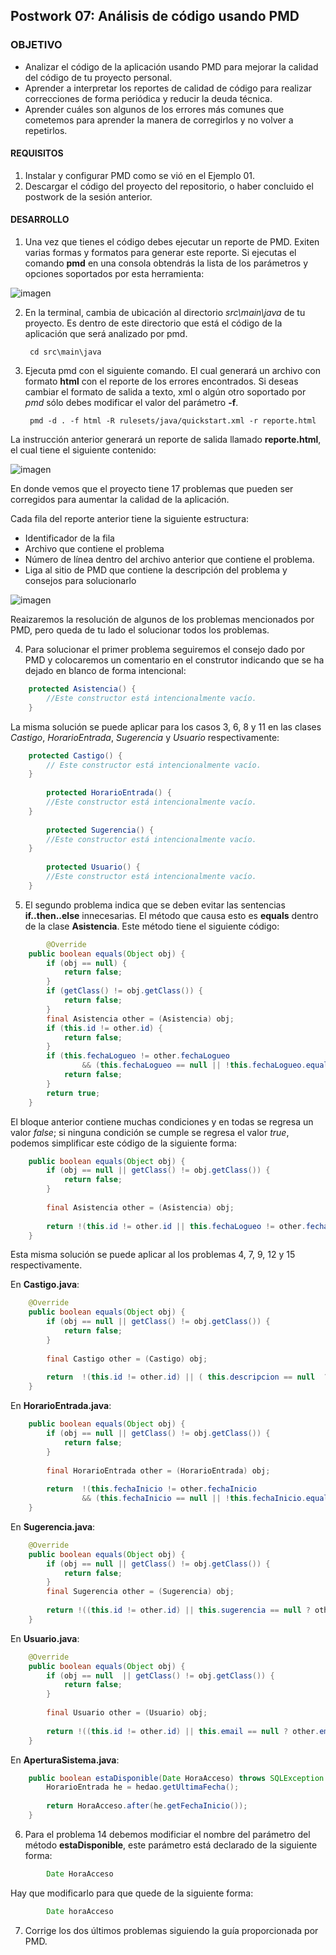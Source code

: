 ## Postwork 07: Análisis de código usando PMD

### OBJETIVO

- Analizar el código de la aplicación usando PMD para mejorar la calidad del código de tu proyecto personal.
- Aprender a interpretar los reportes de calidad de código para realizar correcciones de forma periódica y reducir la deuda técnica.
- Aprender cuáles son algunos de los errores más comunes que cometemos para aprender la manera de corregirlos y no volver a repetirlos.

#### REQUISITOS

1. Instalar y configurar PMD como se vió en el Ejemplo 01.
2. Descargar el código del proyecto del repositorio, o haber concluido el postwork de la sesión anterior.

#### DESARROLLO

1. Una vez que tienes el código debes ejecutar un reporte de PMD. Exiten varias formas y formatos para generar este reporte. Si ejecutas el comando **pmd** en una consola obtendrás la lista de los parámetros y opciones soportados por esta herramienta:

![imagen](img/figura_01.png)

2. En la terminal, cambia de ubicación al directorio *src\main\java* de tu proyecto. Es dentro de este directorio que está el código de la aplicación que será analizado por pmd.

        cd src\main\java

3. Ejecuta pmd con el siguiente comando. El cual generará un archivo con formato **html** con el reporte de los errores encontrados. Si deseas cambiar el formato de salida a texto, xml o algún otro soportado por *pmd* sólo debes modificar el valor del parámetro **-f**.

        pmd -d . -f html -R rulesets/java/quickstart.xml -r reporte.html
        
La instrucción anterior generará un reporte de salida llamado **reporte.html**, el cual tiene el siguiente contenido:

 ![imagen](img/figura_02.png)
 
 En donde vemos que el proyecto tiene 17 problemas que pueden ser corregidos para aumentar la calidad de la aplicación.
 
 Cada fila del reporte anterior tiene la siguiente estructura:
 
 - Identificador de la fila
 - Archivo que contiene el problema
 - Número de línea dentro del archivo anterior que contiene el problema.
 - Liga al sitio de PMD que contiene la descripción del problema y consejos para solucionarlo
 
  ![imagen](img/figura_03.png)
  
  Reaizaremos la resolución de algunos de los problemas mencionados por PMD, pero queda de tu lado el solucionar todos los problemas.
  
4. Para solucionar el primer problema seguiremos el consejo dado por PMD y colocaremos un comentario en el construtor indicando que se ha dejado en blanco de forma intencional:

```java
	protected Asistencia() {
		//Este constructor está intencionalmente vacío. 
	}
```

La misma solución se puede aplicar para los casos 3, 6, 8 y 11 en las clases *Castigo*, *HorarioEntrada*, *Sugerencia* y *Usuario* respectivamente:

```java
	protected Castigo() {
		// Este constructor está intencionalmente vacío.
	}
        
        protected HorarioEntrada() {
		//Este constructor está intencionalmente vacío. 
	}
        
        protected Sugerencia() {
		//Este constructor está intencionalmente vacío. 
	}
        
        protected Usuario() {
		//Este constructor está intencionalmente vacío. 
	}
```

5. El segundo problema indica que se deben evitar las sentencias **if..then..else** innecesarias. El método que causa esto es **equals** dentro de la clase **Asistencia**. Este método tiene el siguiente código:

```java
        @Override
	public boolean equals(Object obj) {
		if (obj == null) {
			return false;
		}
		if (getClass() != obj.getClass()) {
			return false;
		}
		final Asistencia other = (Asistencia) obj;
		if (this.id != other.id) {
			return false;
		}
		if (this.fechaLogueo != other.fechaLogueo 
				&& (this.fechaLogueo == null || !this.fechaLogueo.equals(other.fechaLogueo))) {
			return false;
		}
		return true;
	}
```
El bloque anterior contiene muchas condiciones y en todas se regresa un valor *false*; si ninguna condición se cumple se regresa el valor *true*, podemos simplificar este código de la siguiente forma:

```java
	public boolean equals(Object obj) {
		if (obj == null || getClass() != obj.getClass()) {
			return false;
		}
		
		final Asistencia other = (Asistencia) obj;
		
		return !(this.id != other.id || this.fechaLogueo != other.fechaLogueo  && (this.fechaLogueo == null || !this.fechaLogueo.equals(other.fechaLogueo)));
	}
```

Esta misma solución se puede aplicar al los problemas 4, 7, 9, 12 y 15 respectivamente.

En **Castigo.java**:

```java
	@Override
	public boolean equals(Object obj) {
		if (obj == null || getClass() != obj.getClass()) {
			return false;
		}
		
		final Castigo other = (Castigo) obj;
		
		return  !(this.id != other.id) || ( this.descripcion == null  ? (other.descripcion != null) : !this.descripcion.equals(other.descripcion));
	}
```

En **HorarioEntrada.java**:

```java
	public boolean equals(Object obj) {
		if (obj == null || getClass() != obj.getClass()) {
			return false;
		}
		
		final HorarioEntrada other = (HorarioEntrada) obj;
		
		return  !(this.fechaInicio != other.fechaInicio
				&& (this.fechaInicio == null || !this.fechaInicio.equals(other.fechaInicio)));
	}
```

En **Sugerencia.java**:
```java
	@Override
	public boolean equals(Object obj) {
		if (obj == null || getClass() != obj.getClass()) {
			return false;
		}
		final Sugerencia other = (Sugerencia) obj;
		
		return !((this.id != other.id) || this.sugerencia == null ? other.sugerencia != null: !this.sugerencia.equals(other.sugerencia));
	}
```

En **Usuario.java**:
```java
	@Override
	public boolean equals(Object obj) {
		if (obj == null  || getClass() != obj.getClass()) {
			return false;
		}
		
		final Usuario other = (Usuario) obj;
		
		return !((this.id != other.id) || this.email == null ? other.email != null : !this.email.equals(other.email));
	}

```

En **AperturaSistema.java**:
```java
	public boolean estaDisponible(Date HoraAcceso) throws SQLException {
		HorarioEntrada he = hedao.getUltimaFecha();
		
		return HoraAcceso.after(he.getFechaInicio());
	}
```

6. Para el problema 14 debemos modificiar el nombre del parámetro del método **estaDisponible**, este parámetro está declarado de la siguiente forma:

```java
        Date HoraAcceso
```

Hay que modificarlo para que quede de la siguiente forma:

```java
        Date horaAcceso
```

7. Corrige los dos últimos problemas siguiendo la guía proporcionada por PMD.

